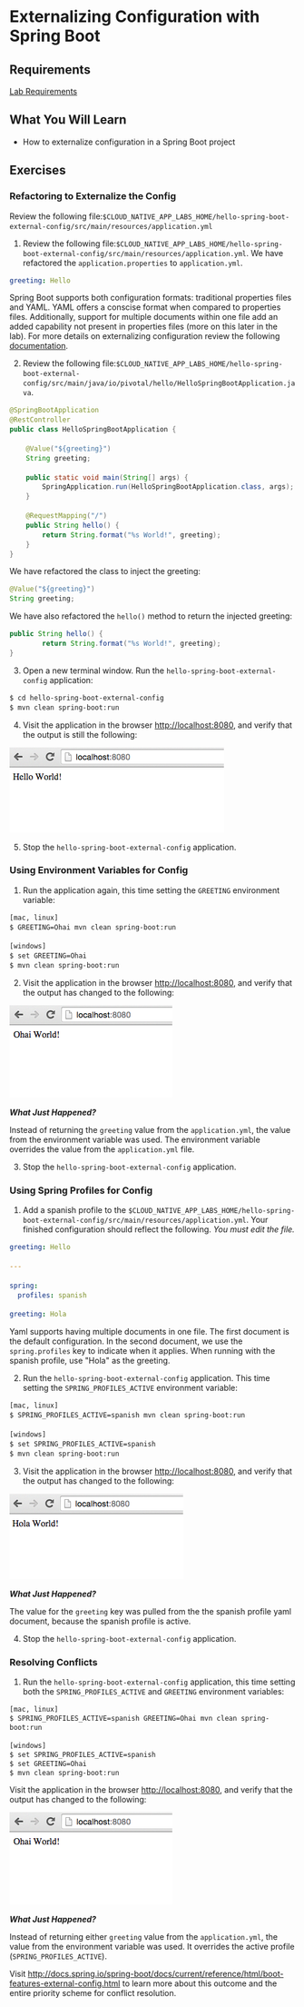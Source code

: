 # Externalizing Configuration with Spring Boot

## Requirements

[Lab Requirements](https://github.com/pivotal-enablement/cloud-native-app-labs/blob/master/lab-instructions/requirements.md)

## What You Will Learn

* How to externalize configuration in a Spring Boot project

## Exercises

### Refactoring to Externalize the Config

Review the following file:`$CLOUD_NATIVE_APP_LABS_HOME/hello-spring-boot-external-config/src/main/resources/application.yml`

1) Review the following file:`$CLOUD_NATIVE_APP_LABS_HOME/hello-spring-boot-external-config/src/main/resources/application.yml`.  We have refactored the `application.properties` to `application.yml`.

```yml
greeting: Hello
```

Spring Boot supports both configuration formats: traditional properties files and YAML.  YAML offers a conscise format when compared to properties files.  Additionally, support for multiple documents within one file add an added capability not present in properties files (more on this later in the lab).  For more details on externalizing configuration review the following [documentation](http://docs.spring.io/spring-boot/docs/current/reference/html/boot-features-external-config.html).


2) Review the following file:`$CLOUD_NATIVE_APP_LABS_HOME/hello-spring-boot-external-config/src/main/java/io/pivotal/hello/HelloSpringBootApplication.java`.

```java
@SpringBootApplication
@RestController
public class HelloSpringBootApplication {

	@Value("${greeting}")
	String greeting;

    public static void main(String[] args) {
        SpringApplication.run(HelloSpringBootApplication.class, args);
    }

    @RequestMapping("/")
    public String hello() {
        return String.format("%s World!", greeting);
    }
}
```

We have refactored the class to inject the greeting:

```java
@Value("${greeting}")
String greeting;
```

We have also refactored the `hello()` method to return the injected greeting:

```java
public String hello() {
		return String.format("%s World!", greeting);
}
```


3) Open a new terminal window.  Run the `hello-spring-boot-external-config` application:

``` bash
$ cd hello-spring-boot-external-config
$ mvn clean spring-boot:run
```

4) Visit the application in the browser [http://localhost:8080](http://localhost:8080), and verify that the output is still the following:

![Hello World](resources/images/hello-world.png "Hello World")

5) Stop the `hello-spring-boot-external-config` application.

### Using Environment Variables for Config

1) Run the application again, this time setting the `GREETING` environment variable:

```bash
[mac, linux]
$ GREETING=Ohai mvn clean spring-boot:run

[windows]
$ set GREETING=Ohai
$ mvn clean spring-boot:run
```

2) Visit the application in the browser [http://localhost:8080](http://localhost:8080), and verify that the output has changed to the following:

![Ohai World](resources/images/ohai-world.png "Ohai World")

***What Just Happened?***

Instead of returning the `greeting` value from the `application.yml`, the value from the environment variable was used.  The environment variable overrides the value from the `application.yml` file.

3) Stop the `hello-spring-boot-external-config` application.

### Using Spring Profiles for Config

1) Add a spanish profile to the `$CLOUD_NATIVE_APP_LABS_HOME/hello-spring-boot-external-config/src/main/resources/application.yml`. Your finished configuration should reflect the following.  _You must edit the file._

```yml
greeting: Hello

---

spring:
  profiles: spanish

greeting: Hola
```

Yaml supports having multiple documents in one file.  The first document is the default configuration.  In the second document, we  use the `spring.profiles` key to indicate when it applies.  When running with the spanish profile, use "Hola" as the greeting.


2) Run the `hello-spring-boot-external-config` application.  This time setting the `SPRING_PROFILES_ACTIVE` environment variable:

```bash
[mac, linux]
$ SPRING_PROFILES_ACTIVE=spanish mvn clean spring-boot:run

[windows]
$ set SPRING_PROFILES_ACTIVE=spanish
$ mvn clean spring-boot:run
```

3) Visit the application in the browser [http://localhost:8080](http://localhost:8080), and verify that the output has changed to the following:

![Hola World](resources/images/hola-world.png "Hola World")

***What Just Happened?***

The value for the `greeting` key was pulled from the the spanish profile yaml document, because the spanish profile is active.

4) Stop the `hello-spring-boot-external-config` application.

### Resolving Conflicts

1) Run the `hello-spring-boot-external-config` application, this time setting both the `SPRING_PROFILES_ACTIVE` and `GREETING` environment variables:

```
[mac, linux]
$ SPRING_PROFILES_ACTIVE=spanish GREETING=Ohai mvn clean spring-boot:run

[windows]
$ set SPRING_PROFILES_ACTIVE=spanish
$ set GREETING=Ohai
$ mvn clean spring-boot:run
```

Visit the application in the browser [http://localhost:8080](http://localhost:8080), and verify that the output has changed to the following:

![Ohai World](resources/images/ohai-world.png "Ohai World")

***What Just Happened?***

Instead of returning either `greeting` value from the `application.yml`, the value from the environment variable was used.  It overrides the active profile (`SPRING_PROFILES_ACTIVE`).

Visit http://docs.spring.io/spring-boot/docs/current/reference/html/boot-features-external-config.html to learn more about this outcome and the entire priority scheme for conflict resolution.

